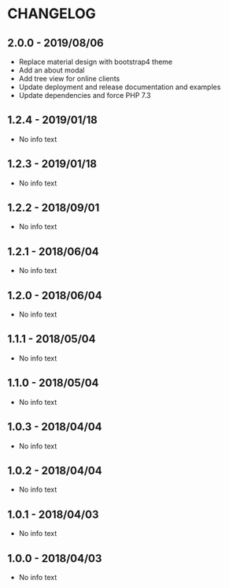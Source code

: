 # CHANGELOG

## 2.0.0 - 2019/08/06
* Replace material design with bootstrap4 theme
* Add an about modal
* Add tree view for online clients
* Update deployment and release documentation and examples
* Update dependencies and force PHP 7.3

## 1.2.4 - 2019/01/18
* No info text

## 1.2.3 - 2019/01/18
* No info text

## 1.2.2 - 2018/09/01
* No info text

## 1.2.1 - 2018/06/04
* No info text

## 1.2.0 - 2018/06/04
* No info text

## 1.1.1 - 2018/05/04
* No info text

## 1.1.0 - 2018/05/04
* No info text

## 1.0.3 - 2018/04/04
* No info text

## 1.0.2 - 2018/04/04
* No info text

## 1.0.1 - 2018/04/03
* No info text

## 1.0.0 - 2018/04/03
* No info text